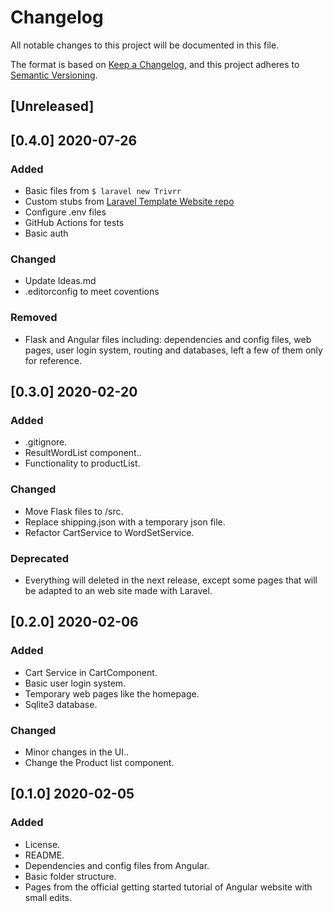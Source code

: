 # Changelog
All notable changes to this project will be documented in this file.

The format is based on [Keep a Changelog](https://keepachangelog.com/en/1.0.0/),
and this project adheres to [Semantic Versioning](https://semver.org/spec/v2.0.0.html).

## [Unreleased]

## [0.4.0] 2020-07-26
### Added
- Basic files from `$ laravel new Trivrr`
- Custom stubs from [Laravel Template Website repo](https://github.com/EGA-SUPREMO/Laravel-Template-Website)
- Configure .env files
- GitHub Actions for tests
- Basic auth

### Changed
- Update Ideas.md
- .editorconfig to meet coventions

### Removed
- Flask and Angular files including: dependencies and config files, web pages, user login system, routing and databases, left a few of them only for reference.

## [0.3.0] 2020-02-20
### Added
- .gitignore.
- ResultWordList component..
- Functionality to productList.

### Changed
- Move Flask files to /src.
- Replace shipping.json with a temporary json file.
- Refactor CartService to WordSetService.

### Deprecated
- Everything will deleted in the next release, except some pages that will be adapted to an web site made with Laravel.

## [0.2.0] 2020-02-06
### Added
- Cart Service in CartComponent.
- Basic user login system.
- Temporary web pages like the homepage.
- Sqlite3 database.

### Changed
- Minor changes in the UI..
- Change the Product list component.

## [0.1.0] 2020-02-05
### Added
- License.
- README.
- Dependencies and config files from Angular.
- Basic folder structure.
- Pages from the official getting started tutorial of Angular website with small edits.
